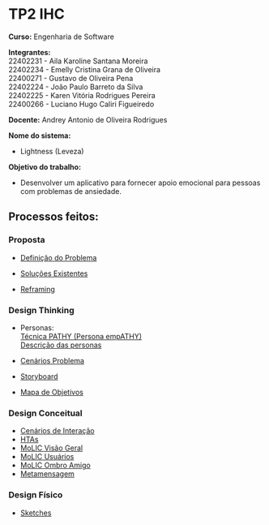 # TP2 IHC

**Curso:** Engenharia de Software

**Integrantes:<br/>**
22402231 - Aila Karoline Santana Moreira     <br/>
22402234 - Emelly Cristina Grana de Oliveira <br/>
22400271 - Gustavo de Oliveira Pena          <br/>
22402224 - João Paulo Barreto da Silva       <br/>
22402225 - Karen Vitória Rodrigues Pereira   <br/>
22400266 - Luciano Hugo Caliri Figueiredo    <br/>

**Docente:** Andrey Antonio de Oliveira Rodrigues

**Nome do sistema:**
- Lightness (Leveza)<br/>

**Objetivo do trabalho:**
- Desenvolver um aplicativo para fornecer apoio emocional para pessoas com problemas de ansiedade.
## Processos feitos:<br/>

### Proposta 
- [Definição do Problema](https://github.com/ailinha01/IHC-TRABALHO/blob/ff71d6767ed5a38b32c288360ca0d0063f7bbb74/docs/1.%20Proposta/1.1%20Problemas.md)

- [Soluções Existentes](https://github.com/ailinha01/IHC-TRABALHO/blob/ff71d6767ed5a38b32c288360ca0d0063f7bbb74/docs/1.%20Proposta/1.2%20Solu%C3%A7%C3%B5es_Existentes.md
)

- [Reframing](https://github.com/ailinha01/IHC-TRABALHO/blob/ff71d6767ed5a38b32c288360ca0d0063f7bbb74/docs/1.%20Proposta/1.3%20Reframing.md)

### Design Thinking
- Personas:<br/>
[Técnica PATHY (Persona empATHY)](https://github.com/ailinha01/IHC-TRABALHO/blob/ff71d6767ed5a38b32c288360ca0d0063f7bbb74/docs/2.%20Design_Thinking/2.1%20Personas/2.1.1%20Personas_T%C3%A9cnica_PATHY.md)<br/>
[Descrição das personas](https://github.com/ailinha01/IHC-TRABALHO/blob/ff71d6767ed5a38b32c288360ca0d0063f7bbb74/docs/2.%20Design_Thinking/2.1%20Personas/2.1.2%20Personas_Descri%C3%A7%C3%A3o.md)<br/>

- [Cenários Problema](https://github.com/ailinha01/IHC-TRABALHO/blob/ff71d6767ed5a38b32c288360ca0d0063f7bbb74/docs/2.%20Design_Thinking/2.2%20Cen%C3%A1rios_Problema.md)

- [Storyboard](https://github.com/ailinha01/IHC-TRABALHO/blob/ff71d6767ed5a38b32c288360ca0d0063f7bbb74/docs/2.%20Design_Thinking/2.3%20StoryBoard.md)

- [Mapa de Objetivos](https://github.com/ailinha01/IHC-TRABALHO/blob/2bd6946f2b661ce50cb32d553eee32e3dcfcab3e/docs/2.%20Design_Thinking/2.4%20Mapa_Objetivos.md)

### Design Conceitual

- [Cenários de Interação](https://github.com/ailinha01/IHC-TRABALHO/blob/accd0db42882b3722caaee83932eb5712c115e40/docs/3.%20%20Design_Alternativas/3.1%20Design_Conceitual/3.1.1%20Cen%C3%A1rios_de_Intera%C3%A7%C3%A3o.md)
- [HTAs](https://github.com/ailinha01/IHC-TRABALHO/blob/accd0db42882b3722caaee83932eb5712c115e40/docs/3.%20%20Design_Alternativas/3.1%20Design_Conceitual/3.1.2%20HTAs.md)
- [MoLIC Visão Geral](https://github.com/ailinha01/IHC-TRABALHO/blob/accd0db42882b3722caaee83932eb5712c115e40/docs/3.%20%20Design_Alternativas/3.1%20Design_Conceitual/3.1.3%20MoLIC/3.1.3.1%20Vis%C3%A3o_Geral_MoLIC.md)
- [MoLIC Usuários](https://github.com/ailinha01/IHC-TRABALHO/blob/accd0db42882b3722caaee83932eb5712c115e40/docs/3.%20%20Design_Alternativas/3.1%20Design_Conceitual/3.1.3%20MoLIC/3.1.3.2%20MoLIC_usu%C3%A1rios.md)
- [MoLIC Ombro Amigo](https://github.com/ailinha01/IHC-TRABALHO/blob/accd0db42882b3722caaee83932eb5712c115e40/docs/3.%20%20Design_Alternativas/3.1%20Design_Conceitual/3.1.3%20MoLIC/3.1.3.3%20MoLIC_ombro_amigo.md)
- [Metamensagem](https://github.com/ailinha01/IHC-TRABALHO/blob/accd0db42882b3722caaee83932eb5712c115e40/docs/3.%20%20Design_Alternativas/3.1%20Design_Conceitual/3.1.4%20Metamensagem.md)

### Design Físico

- [Sketches](https://github.com/ailinha01/IHC-TRABALHO/blob/d3c62b82d6c2bfabc7e389a9781d5e66230e1e11/docs/3.%20%20Design_Alternativas/3.2%20Design_F%C3%ADsico/3.2.1%20Sketches.md)
